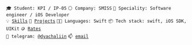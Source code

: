 <code>🎓 Student: KPI / IP-05</code>
<code>⚪ Company: SMISS</code>
<code>👷 Speciality: Software engineer / iOS Developer</code><br>
<code>💡 [Skills](SKILLS.md)</code>
<code>🧻 [Projects](PROJECTS.md)</code>
<code>🧑‍💻 Languages: Swift</code>
<code>📦 Tech stack: swift, iOS SDK, UIKit</code>
<code>🪙 [Rates](RATES.md)</code><br>
<code>💬 telegram: [@dyachaliin](https://telegram.me/dyachaliin)</code>
<code>📫 [email](dyachaliin@gmail.com)</code>
